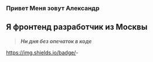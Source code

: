 ### Привет Меня зовут Александр

## Я фронтенд разработчик из Москвы

> ***Ни дня без опечаток в коде***

https://img.shields.io/badge/<Javascript>-<COLOR>
